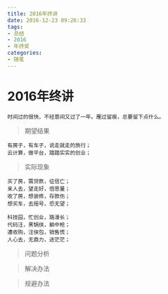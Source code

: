 ```yaml
---
title: 2016年终讲
date: 2016-12-23 09:26:33
tags:
- 总结
- 2016
- 年终奖
categories:
- 随笔
---
```



# 2016年终讲


    时间过的很快，不经意间又过了一年。雁过留痕，总要留下点什么。

> 期望结果
    
    有房子，有车子，说走就走的旅行；
    云计算，做平台，踏踏实实的创业；
    
> 实际现象

    买了房，需贷款，征信亡；
    亲人去，望走好，倍思量；
    收了房，想装修，存款伤；
    想买车，去摇号，恐无望；
    
    科技园，忙创业，路漫长；
    代码汪，黑锅侠，躺中枪；
    遭收购，汪侠包，销售慌；
    人心去，无鼎力，途茫茫；
    
> 问题分析
    
    

> 解决办法

> 规避办法

